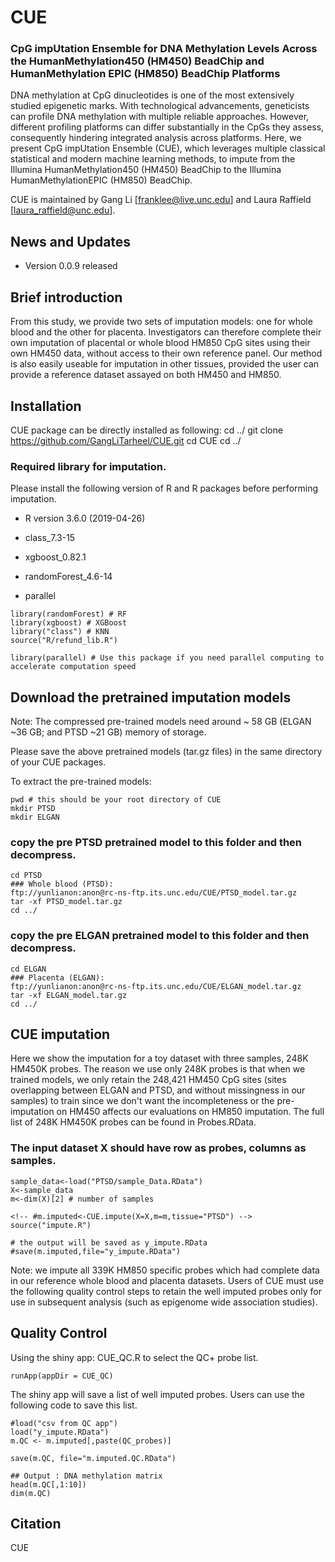 # CUE
### CpG impUtation Ensemble for DNA Methylation Levels Across the HumanMethylation450 (HM450) BeadChip and HumanMethylation EPIC (HM850) BeadChip Platforms

DNA methylation at CpG dinucleotides is one of the most extensively studied epigenetic marks. 
With technological advancements, geneticists can profile DNA methylation with multiple reliable approaches. 
However, different profiling platforms can differ substantially in the CpGs they assess, consequently hindering integrated analysis across platforms. 
Here, we present CpG impUtation Ensemble (CUE), which leverages multiple classical statistical and modern machine learning methods, to impute from the Illumina HumanMethylation450 (HM450) BeadChip to the Illumina HumanMethylationEPIC (HM850) BeadChip. 

CUE is maintained by Gang Li [franklee@live.unc.edu] and Laura Raffield [laura_raffield@unc.edu].

## News and Updates
* Version 0.0.9 released

## Brief introduction
From this study, we provide two sets of imputation models: one for whole blood and the other for placenta. 
Investigators can therefore complete their own imputation of placental or whole blood HM850 CpG sites using their own HM450 data, without access to their own reference panel. 
Our method is also easily useable for imputation in other tissues, provided the user can provide a reference dataset assayed on both HM450 and HM850.

## Installation 

CUE package can be directly installed as following:
cd ../
git clone https://github.com/GangLiTarheel/CUE.git
cd CUE
cd ../
<!-- ```{r installation}
install.packages("devtools")

devtools::install_github("")
``` -->
<!-- 

## Set up the library
```{r init, message=TRUE}
library("CUE")
``` -->
### Required library for imputation.
Please install the following version of R and R packages before performing imputation.

* R version 3.6.0 (2019-04-26)

* class_7.3-15        
* xgboost_0.82.1      
* randomForest_4.6-14
* parallel

```{r init, message=TRUE}
library(randomForest) # RF
library(xgboost) # XGBoost
library("class") # KNN
source("R/refund_lib.R")

library(parallel) # Use this package if you need parallel computing to accelerate computation speed

```

## Download the pretrained imputation models 

Note: The compressed pre-trained models need around ~ 58 GB (ELGAN ~36 GB; and PTSD ~21 GB) memory of storage.


Please save the above pretrained models (tar.gz files) in the same directory of your CUE packages.

To extract the pre-trained models:

```
pwd # this should be your root directory of CUE
mkdir PTSD
mkdir ELGAN

```
### copy the pre PTSD pretrained model to this folder and then decompress.
```
cd PTSD
### Whole blood (PTSD): 
ftp://yunlianon:anon@rc-ns-ftp.its.unc.edu/CUE/PTSD_model.tar.gz
tar -xf PTSD_model.tar.gz
cd ../
```
### copy the pre ELGAN pretrained model to this folder and then decompress.
```
cd ELGAN
### Placenta (ELGAN): 
ftp://yunlianon:anon@rc-ns-ftp.its.unc.edu/CUE/ELGAN_model.tar.gz
tar -xf ELGAN_model.tar.gz
cd ../
```

## CUE imputation
Here we show the imputation for a toy dataset with three samples, 248K HM450K probes. 
The reason we use only 248K probes is that when we trained models, we only retain the 248,421 HM450 CpG sites (sites overlapping between ELGAN and PTSD, and without missingness in our samples) to train since we don't want the incompleteness or the pre-imputation on HM450 affects our evaluations on HM850 imputation.
The full list of 248K HM450K probes can be found in Probes.RData.
###  The input dataset X should have row as probes, columns as samples.
```{r perform imputation}
sample_data<-load("PTSD/sample_Data.RData")
X<-sample_data
m<-dim(X)[2] # number of samples

<!-- #m.imputed<-CUE.impute(X=X,m=m,tissue="PTSD") -->
source("impute.R")

# the output will be saved as y_impute.RData
#save(m.imputed,file="y_impute.RData")

```

Note: we impute all 339K HM850 specific probes which had complete data in our reference whole blood and placenta datasets. Users of CUE must use the following quality control steps to retain the well imputed probes only for use in subsequent analysis (such as epigenome wide association studies).

## Quality Control
Using the shiny app: CUE_QC.R to select the QC+ probe list.
```{r CUE_QC}
runApp(appDir = CUE_QC)
```
The shiny app will save a list of well imputed probes. Users can use the following code to save this list. 

```{r subset}
#load("csv from QC app")
load("y_impute.RData")
m.QC <- m.imputed[,paste(QC_probes)]

save(m.QC, file="m.imputed.QC.RData")
```


```{r output from CUE}
## Output : DNA methylation matrix
head(m.QC[,1:10])
dim(m.QC)
```

## Citation
CUE

